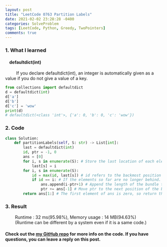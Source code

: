 ```yaml
---
layout: post
title: "LeetCode 0763 Partition Labels"
date: 2021-02-02 23:28:28 -0400
categories: SolveProblem
tags: [LeetCode, Python, Greedy, TwoPointers]
comments: true
---
```


### 1. What I learned
#### &nbsp;&nbsp;&nbsp;&nbsp;defaultdict(int)
&nbsp;&nbsp;&nbsp;&nbsp;&nbsp;&nbsp;&nbsp;&nbsp; If you declare defaultdict(int), an integer is automatically given as a value if you do not give a value of a key.   
```python
from collections import defaultdict
d = defaultdict(int)
d['a']
d['b']
d['c'] = 'wow'
print(d)
# defaultdict(<class 'int'>, {'a': 0, 'b': 0, 'c': 'wow'})
```

### 2. Code
```python
class Solution:
    def partitionLabels(self, S: str) -> List[int]:
        last = defaultdict(int)
        id, ptr = -1, 0
        ans = [0]
        for i, s in enumerate(S): # Store the last location of each element.
            last[s] = i
        for i, s in enumerate(S):
            id = max(id, last[s]) # id refers to the backmost position of the elements in a bundle.
            if id == i: # If the elements so far are no longer behind.
                ans.append(i-ptr+1) # Append the length of the bundle to ans.
                ptr += ans[-1] # Move ptr to the next position of the bundle.
        return ans[1:] # The first element of ans is zero, so return the remaining element except it.
```

### 3. Result
&nbsp;&nbsp;&nbsp;&nbsp;&nbsp;&nbsp;&nbsp;&nbsp;Runtime : 32 ms(95.98%), Memory usage : 14 MB(94.63%)  
&nbsp;&nbsp;&nbsp;&nbsp;&nbsp;&nbsp;&nbsp;&nbsp;(Runtime can be different by a system even if it is a same code.)

#### Check out the [my GitHub repo][hyuk-gh] for more info on the code. If you have questions, you can leave a reply on this post.
[hyuk-gh]: https://github.com/dlgur1994/StudyAlgorithms
